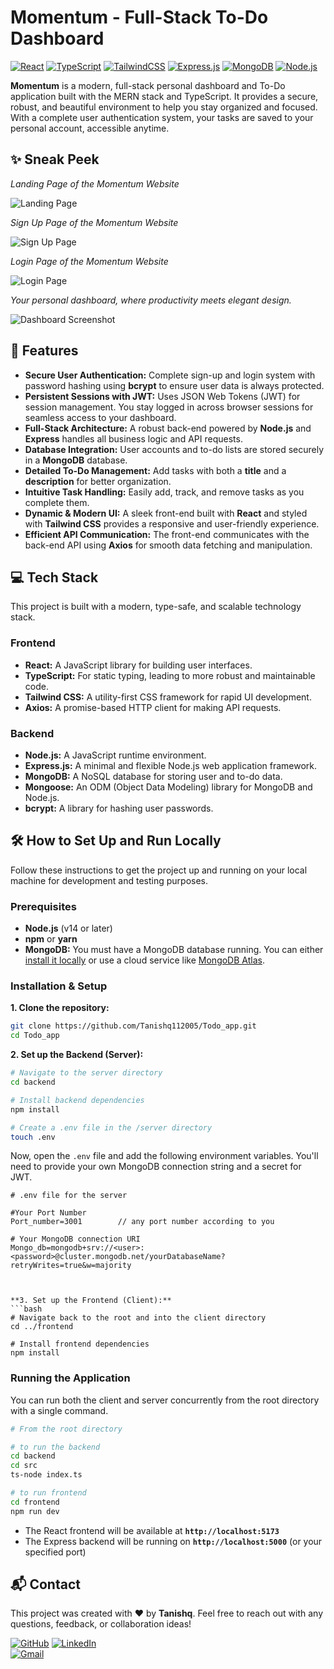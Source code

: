 # Momentum - Full-Stack To-Do Dashboard

[![React](https://img.shields.io/badge/react-%2320232a.svg?style=for-the-badge&logo=react&logoColor=%2361DAFB)](https://reactjs.org/)
[![TypeScript](https://img.shields.io/badge/typescript-%23007ACC.svg?style=for-the-badge&logo=typescript&logoColor=white)](https://www.typescriptlang.org/)
[![TailwindCSS](https://img.shields.io/badge/tailwindcss-%2338B2AC.svg?style=for-the-badge&logo=tailwind-css&logoColor=white)](https://tailwindcss.com/)
[![Express.js](https://img.shields.io/badge/express.js-%23404d59.svg?style=for-the-badge&logo=express&logoColor=%2361DAFB)](https://expressjs.com/)
[![MongoDB](https://img.shields.io/badge/MongoDB-4EA94B?style=for-the-badge&logo=mongodb&logoColor=white)](https://www.mongodb.com/)
[![Node.js](https://img.shields.io/badge/node.js-6DA55F?style=for-the-badge&logo=node.js&logoColor=white)](https://nodejs.org/)

**Momentum** is a modern, full-stack personal dashboard and To-Do application built with the MERN stack and TypeScript. It provides a secure, robust, and beautiful environment to help you stay organized and focused. With a complete user authentication system, your tasks are saved to your personal account, accessible anytime.

## ✨ Sneak Peek


*Landing Page of the Momentum Website*

![Landing Page](./images/landing_page.png) 


*Sign Up Page of the Momentum Website* 

![Sign Up Page](./images/sign_up_page.png) 


*Login Page of the Momentum Website* 

![Login Page](./images/login_page.png)


*Your personal dashboard, where productivity meets elegant design.*

![Dashboard  Screenshot](./images/dashboard_pgae.png)


## 🚀 Features

-   **Secure User Authentication:** Complete sign-up and login system with password hashing using **bcrypt** to ensure user data is always protected.
-   **Persistent Sessions with JWT:** Uses JSON Web Tokens (JWT) for session management. You stay logged in across browser sessions for seamless access to your dashboard.
-   **Full-Stack Architecture:** A robust back-end powered by **Node.js** and **Express** handles all business logic and API requests.
-   **Database Integration:** User accounts and to-do lists are stored securely in a **MongoDB** database.
-   **Detailed To-Do Management:** Add tasks with both a **title** and a **description** for better organization.
-   **Intuitive Task Handling:** Easily add, track, and remove tasks as you complete them.
-   **Dynamic & Modern UI:** A sleek front-end built with **React** and styled with **Tailwind CSS** provides a responsive and user-friendly experience.
-   **Efficient API Communication:** The front-end communicates with the back-end API using **Axios** for smooth data fetching and manipulation.

## 💻 Tech Stack

This project is built with a modern, type-safe, and scalable technology stack.

### Frontend
-   **React:** A JavaScript library for building user interfaces.
-   **TypeScript:** For static typing, leading to more robust and maintainable code.
-   **Tailwind CSS:** A utility-first CSS framework for rapid UI development.
-   **Axios:** A promise-based HTTP client for making API requests.

### Backend
-   **Node.js:** A JavaScript runtime environment.
-   **Express.js:** A minimal and flexible Node.js web application framework.
-   **MongoDB:** A NoSQL database for storing user and to-do data.
-   **Mongoose:** An ODM (Object Data Modeling) library for MongoDB and Node.js.
-   **bcrypt:** A library for hashing user passwords.


## 🛠️ How to Set Up and Run Locally

Follow these instructions to get the project up and running on your local machine for development and testing purposes.

### Prerequisites

-   **Node.js** (v14 or later)
-   **npm** or **yarn**
-   **MongoDB:** You must have a MongoDB database running. You can either [install it locally](https://www.mongodb.com/try/download/community) or use a cloud service like [MongoDB Atlas](https://www.mongodb.com/cloud/atlas).

### Installation & Setup

**1. Clone the repository:**
```bash
git clone https://github.com/Tanishq112005/Todo_app.git
cd Todo_app
```

**2. Set up the Backend (Server):**
```bash
# Navigate to the server directory
cd backend

# Install backend dependencies
npm install

# Create a .env file in the /server directory
touch .env
```
Now, open the `.env` file and add the following environment variables. You'll need to provide your own MongoDB connection string and a secret for JWT.

```env
# .env file for the server

#Your Port Number 
Port_number=3001        // any port number according to you  

# Your MongoDB connection URI
Mongo_db=mongodb+srv://<user>:<password>@cluster.mongodb.net/yourDatabaseName?retryWrites=true&w=majority



**3. Set up the Frontend (Client):**
```bash
# Navigate back to the root and into the client directory
cd ../frontend

# Install frontend dependencies
npm install
```

### Running the Application

You can run both the client and server concurrently from the root directory with a single command.

```bash
# From the root directory 

# to run the backend 
cd backend 
cd src
ts-node index.ts 

# to run frontend 
cd frontend 
npm run dev 
```


-   The React frontend will be available at **`http://localhost:5173`**
-   The Express backend will be running on **`http://localhost:5000`** (or your specified port)

## 📬 Contact

This project was created with ❤️ by **Tanishq**. Feel free to reach out with any questions, feedback, or collaboration ideas!

[![GitHub](https://img.shields.io/badge/github-%23121011.svg?style=for-the-badge&logo=github&logoColor=white)](https://github.com/Tanishq112005)
[![LinkedIn](https://img.shields.io/badge/linkedin-%230077B5.svg?style=for-the-badge&logo=linkedin&logoColor=white)](https://www.linkedin.com/in/tanishq-jain-6b90b1292/)  
[![Gmail](https://img.shields.io/badge/Gmail-D14836?style=for-the-badge&logo=gmail&logoColor=white)](mailto:tanishqjain1109@gmail.com)  